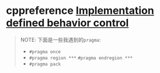 # cppreference [Implementation defined behavior control](https://en.cppreference.com/w/cpp/preprocessor/impl)

> NOTE: 下面是一些我遇到的`pragma`:
>
> - `#pragma once`
> - `#pragma region ***`  `#pragma endregion ***`
> - `#pragma pack`

